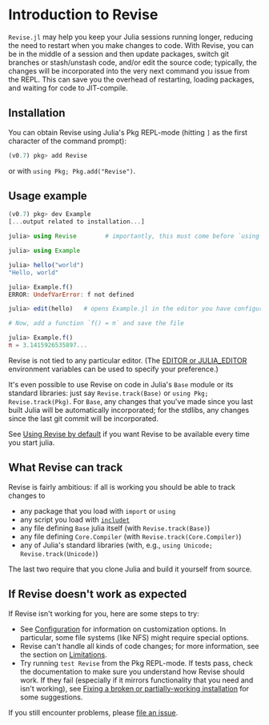 # Introduction to Revise

`Revise.jl` may help you keep your Julia sessions running longer, reducing the
need to restart when you make changes to code.
With Revise, you can be in the middle of a session and then update packages, switch git branches
or stash/unstash code,
and/or edit the source code; typically, the changes will be incorporated
into the very next command you issue from the REPL.
This can save you the overhead of restarting, loading packages, and waiting for code to JIT-compile.

## Installation

You can obtain Revise using Julia's Pkg REPL-mode (hitting `]` as the first character of the command prompt):

```julia
(v0.7) pkg> add Revise
```

or with `using Pkg; Pkg.add("Revise")`.

## Usage example

```julia
(v0.7) pkg> dev Example
[...output related to installation...]

julia> using Revise        # importantly, this must come before `using Example`

julia> using Example

julia> hello("world")
"Hello, world"

julia> Example.f()
ERROR: UndefVarError: f not defined

julia> edit(hello)   # opens Example.jl in the editor you have configured

# Now, add a function `f() = π` and save the file

julia> Example.f()
π = 3.1415926535897...
```

Revise is not tied to any particular editor.
(The [EDITOR or JULIA_EDITOR](https://docs.julialang.org/en/latest/stdlib/InteractiveUtils/#InteractiveUtils.edit-Tuple{AbstractString,Integer}) environment variables can be used to specify your preference.)

It's even possible to use Revise on code in Julia's `Base` module or its standard libraries:
just say `Revise.track(Base)` or `using Pkg; Revise.track(Pkg)`.
For `Base`, any changes that you've made since you last built Julia will be automatically incorporated;
for the stdlibs, any changes since the last git commit will be incorporated.

See [Using Revise by default](@ref) if you want Revise to be available every time you
start julia.

## What Revise can track

Revise is fairly ambitious: if all is working you should be able to track changes to

- any package that you load with `import` or `using`
- any script you load with [`includet`](@ref)
- any file defining `Base` julia itself (with `Revise.track(Base)`)
- any file defining `Core.Compiler` (with `Revise.track(Core.Compiler)`)
- any of Julia's standard libraries (with, e.g., `using Unicode; Revise.track(Unicode)`)

The last two require that you clone Julia and build it yourself from source.

## If Revise doesn't work as expected

If Revise isn't working for you, here are some steps to try:

- See [Configuration](@ref) for information on customization options.
  In particular, some file systems (like NFS) might require special options.
- Revise can't handle all kinds of code changes; for more information,
  see the section on [Limitations](@ref).
- Try running `test Revise` from the Pkg REPL-mode.
  If tests pass, check the documentation to make sure you understand how Revise should work.
  If they fail (especially if it mirrors functionality that you need and isn't working), see
  [Fixing a broken or partially-working installation](@ref) for some suggestions.

If you still encounter problems, please [file an issue](https://github.com/timholy/Revise.jl/issues).
